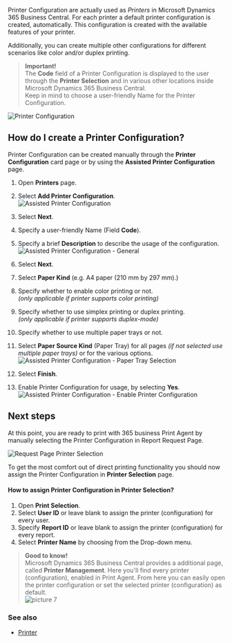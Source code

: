 Printer Configuration are actually used as _Printers_ in Microsoft Dynamics 365 Business Central. For each printer a default printer configuration is created, automatically. This configuration is created with the available features of your printer.

Additionally, you can create multiple other configurations for different scenarios like color and/or duplex printing.

> **Important!**<br>The **Code** field of a Printer Configuration is displayed to the user through the **Printer Selection** and in various other locations inside Microsoft Dynamics 365 Business Central.<br>Keep in mind to choose a user-friendly Name for the Printer Configuration.

![Printer Configuration](/assets/images/365-business-print-agent/1b3143accd75d67305341ac9a314b681aa754fe966df87c434e0d240752862a8.png)  

## How do I create a Printer Configuration?

Printer Configuration can be created manually through the **Printer Configuration** card page or by using the **Assisted Printer Configuration** page.

 1. Open **Printers** page.
 2. Select **Add Printer Configuration**.<br>
    ![Assisted Printer Configuration](/assets/images/365-business-print-agent/3dec41cc0618402d763e35f398cfac74961504a8b36643f152e31f10c428c125.png)  

 3. Select **Next**.
 4. Specify a user-friendly Name (Field **Code**).
 5. Specify a brief **Description** to describe the usage of the configuration.<br>
    ![Assisted Printer Configuration - General](/assets/images/365-business-print-agent/1a276d89ea83cdf50266c0cf659f387072d70168d92310a935b122fe2009b856.png)
 6. Select **Next**.
 7. Select **Paper Kind** (e.g. A4 paper (210 mm by 297 mm).)
 8. Specify whether to enable color printing or not.<br>_(only applicable if printer supports color printing)_
 8. Specify whether to use simplex printing or duplex printing.<br>_(only applicable if printer supports duplex-mode)_
 9. Specify whether to use multiple paper trays or not.
 10. Select **Paper Source Kind** (Paper Tray) for all pages _(if not selected use multiple paper trays)_ or for the various options.<br>
    ![Assisted Printer Configuration - Paper Tray Selection](/assets/images/365-business-print-agent/8a5abd438a19a5badc512c15d08a0ebb706f4c491593f4f58e616e8c3a1f9e8f.png)
 11. Select **Finish**.
 12. Enable Printer Configuration for usage, by selecting **Yes**.<br>
    ![Assisted Printer Configuration - Enable Printer Configuration](/assets/images/365-business-print-agent/e5a81f4c85fe8f35f56e061524f6e9b021a7b856078c0fe3a49ba1fbc607ce97.png)  

## Next steps

At this point, you are ready to print with 365 business Print Agent by manually selecting the Printer Configuration in Report Request Page.

![Request Page Printer Selection](/assets/images/365-business-print-agent/7b40a7721875b4237ff74101d0c7aaafeca27c3b8155c8f22fbf6aced188a5c0.png)  

To get the most comfort out of direct printing functionality you should now assign the Printer Configuration in **Printer Selection** page.

#### How to assign Printer Configuration in Printer Selection?

 1. Open **Print Selection**.
 2. Select **User ID** or leave blank to assign the printer (configuration) for every user.
 3. Specify **Report ID** or leave blank to assign the printer (configuration) for every report.
 4. Select **Printer Name** by choosing from the Drop-down menu.

> **Good to know!**<br>Microsoft Dynamics 365 Business Central provides a additional page, called **Printer Management**. Here you'll find every printer (configuration), enabled in Print Agent. From here you can easily open the printer configuration or set the selected printer (configuration) as default.<br>![picture 7](../../../../assets/images/365-business-print-agent/f66b313410695f3a550f126155fc3b9d6abf9c663c5840e9d2c1887948fbfd41.png)

### See also

 - [Printer](../printer/)
